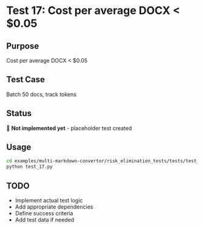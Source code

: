 # Test 17: Cost per average DOCX < $0.05

## Purpose
Cost per average DOCX < $0.05

## Test Case
Batch 50 docs, track tokens

## Status
🚧 **Not implemented yet** - placeholder test created

## Usage
```bash
cd examples/multi-markdown-convertor/risk_elimination_tests/tests/test_17_cost_per_docx
python test_17.py
```

## TODO
- Implement actual test logic
- Add appropriate dependencies
- Define success criteria
- Add test data if needed
